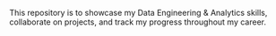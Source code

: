 This repository is to showcase my Data Engineering & Analytics skills, collaborate on projects, and track my progress throughout my career.

<!---
tonyjacobscloudpro/tonyjacobscloudpro is a ✨ special ✨ repository because its `README.md` (this file) appears on your GitHub profile.
You can click the Preview link to take a look at your changes.
--->
